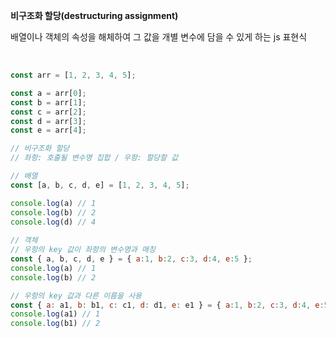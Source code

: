 **비구조화 할당(destructuring assignment)**   

배열이나 객체의 속성을 해체하여 그 값을 개별 변수에 담을 수 있게 하는 js 표현식

<br>

```javascript
const arr = [1, 2, 3, 4, 5];

const a = arr[0];
const b = arr[1];
const c = arr[2];
const d = arr[3];
const e = arr[4];

// 비구조화 할당
// 좌항: 호출될 변수명 집합 / 우항: 할당할 값

// 배열
const [a, b, c, d, e] = [1, 2, 3, 4, 5];

console.log(a) // 1
console.log(b) // 2
console.log(d) // 4
    
// 객체
// 우항의 key 값이 좌항의 변수명과 매칭
const { a, b, c, d, e } = { a:1, b:2, c:3, d:4, e:5 };
console.log(a) // 1
console.log(b) // 2

// 우항의 key 값과 다른 이름을 사용
const { a: a1, b: b1, c: c1, d: d1, e: e1 } = { a:1, b:2, c:3, d:4, e:5 };
console.log(a1) // 1
console.log(b1) // 2
```
